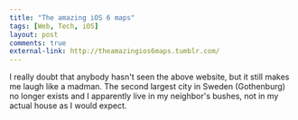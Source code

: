 ```yaml
---
title: "The amazing iOS 6 maps"
tags: [Web, Tech, iOS]
layout: post
comments: true
external-link: http://theamazingios6maps.tumblr.com/
---
```


I really doubt that anybody hasn't seen the above website, but it still makes me laugh like a madman. The second largest city in Sweden (Gothenburg) no longer exists and I apparently live in my neighbor's bushes, not in my actual house as I would expect.
